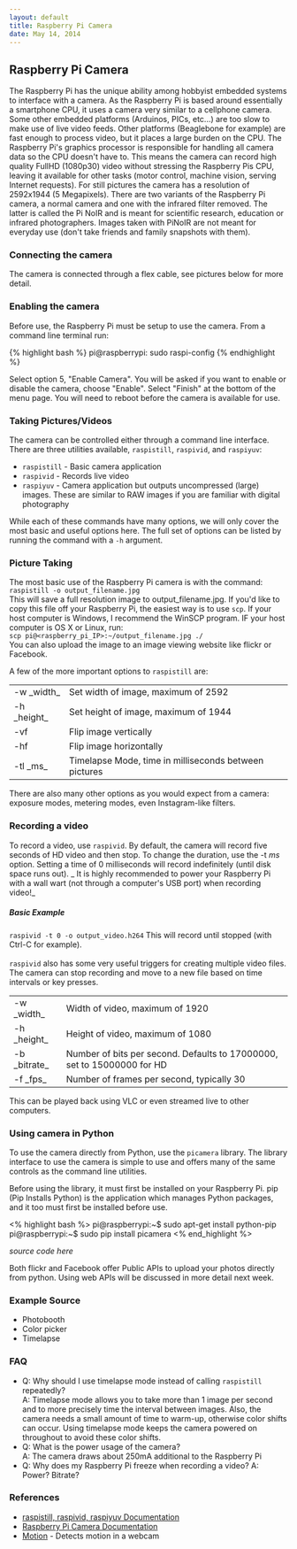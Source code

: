 ```yaml
---
layout: default
title: Raspberry Pi Camera
date: May 14, 2014
---
```


## Raspberry Pi Camera
  The Raspberry Pi has the unique ability among hobbyist embedded systems to interface with a camera. As the Raspberry Pi is based around essentially a smartphone CPU, it uses a camera very similar to a cellphone camera.
  Some other embedded platforms (Arduinos, PICs, etc...) are too slow to make use of live video feeds. Other platforms (Beaglebone for example) are fast enough to process video, but it places a large burden on the CPU. The Raspberry Pi's graphics processor is responsible for handling all camera data so the CPU doesn't have to. This means the camera can record high quality FullHD (1080p30) video without stressing the Raspberry Pis CPU, leaving it available for other tasks (motor control, machine vision, serving Internet requests). For still pictures the camera has a resolution of 2592x1944 (5 Megapixels). 
  There are two variants of the Raspberry Pi camera, a normal camera and one with the infrared filter removed. The latter is called the Pi NoIR and is meant for scientific research, education or infrared photographers. Images taken with PiNoIR are not meant for everyday use (don't take friends and family snapshots with them).

### Connecting the camera
  The camera is connected through a flex cable, see pictures below for more detail. 


### Enabling the camera
Before use, the Raspberry Pi must be setup to use the camera. From a command line terminal run: 

{% highlight bash %}
pi@raspberrypi: sudo raspi-config
{% endhighlight %}

Select option 5, "Enable Camera".
You will be asked if you want to enable or disable the camera, choose "Enable".
Select "Finish" at the bottom of the menu page.
You will need to reboot before the camera is available for use.


### Taking Pictures/Videos

The camera can be controlled either through a command line interface. There are three utilities available, `raspistill`, `raspivid`, and `raspiyuv`: <br/>
* `raspistill` - Basic camera application
* `raspivid` - Records live video
* `raspiyuv` - Camera application but outputs uncompressed (large) images. These are similar to RAW images if you are familiar with digital photography

While each of these commands have many options, we will only cover the most basic and useful options here. The full set of options can be listed by running the command with a `-h` argument.

### Picture Taking
The most basic use of the Raspberry Pi camera is with the command:<br/>
`raspistill -o output_filename.jpg`<br/>
This will save a full resolution image to output_filename.jpg. If you'd like to copy this file off your Raspberry Pi, the easiest way is to use `scp`. If your host computer is Windows, I recommend the WinSCP program. IF your host computer is OS X or Linux, run: <br/>
`scp pi@<raspberry_pi_IP>:~/output_filename.jpg ./`<br/>
You can also upload the image to an image viewing website like flickr or Facebook. 

A few of the more important options to `raspistill` are:<br/>
<table>
<tr><td>-w _width_</td><td>Set width of image, maximum of 2592</td></tr>
<tr><td>-h _height_</td><td>Set height of image, maximum of 1944</td></tr>
<tr><td>-vf</td><td>Flip image vertically</td></tr>
<tr><td>-hf</td><td>Flip image horizontally</td></tr>
<tr><td>-tl _ms_ </td><td>Timelapse Mode, time in milliseconds between pictures</td></tr>
</table>

There are also many other options as you would expect from a camera: exposure modes, metering modes, even Instagram-like filters. 

### Recording a video
To record a video, use `raspivid`. By default, the camera will record five seconds of HD video and then stop. To change the duration, use the -t _ms_ option. Setting a time of 0 milliseconds will record indefinitely (until disk space runs out). _ It is highly recommended to power your Raspberry Pi with a wall wart (not through a computer's USB port) when recording video!_

##### Basic Example
`raspivid -t 0 -o output_video.h264`
This will record until stopped (with Ctrl-C for example).<br/>
<br/>
`raspivid` also has some very useful triggers for creating multiple video files. The camera can stop recording and move to a new file based on time intervals or key presses. 
<table>
<tr><td>-w _width_</td><td>Width of video, maximum of 1920</td></tr>
<tr><td>-h _height_</td><td>Height of video, maximum of 1080</td></tr>
<tr><td>-b _bitrate_</td><td>Number of bits per second. Defaults to 17000000, set to 15000000 for HD</td></tr>
<tr><td>-f _fps_</td><td>Number of frames per second, typically 30</td></tr>
</table>

This can be played back using VLC or even streamed live to other computers. 

### Using camera in Python
  To use the camera directly from Python, use the `picamera` library. The library interface to use the camera is simple to use and offers many of the same controls as the command line utilities.

Before using the library, it must first be installed on your Raspberry Pi. pip (Pip Installs Python) is the application which manages Python packages, and it too must first be installed before use.

<% highlight bash %>
pi@raspberrypi:~$ sudo apt-get install python-pip
pi@raspberrypi:~$ sudo pip install picamera
<% end_highlight %>

_source code here_

Both flickr and Facebook offer Public APIs to upload your photos directly from python. Using web APIs will be discussed in more detail next week. 

### Example Source
* Photobooth
* Color picker
* Timelapse  

### FAQ
* Q: Why should I use timelapse mode instead of calling `raspistill` repeatedly?<br/>
A: Timelapse mode allows you to take more than 1 image per second and to more precisely time the interval between images. Also, the camera needs a small amount of time to warm-up, otherwise color shifts can occur. Using timelapse mode keeps the camera powered on throughout to avoid these color shifts. 
* Q: What is the power usage of the camera?<br/>
  A: The camera draws about 250mA additional to the Raspberry Pi
* Q: Why does my Raspberry Pi freeze when recording a video?
A: Power? Bitrate?

### References
* [raspistill, raspivid, raspiyuv Documentation](http://www.raspberrypi.org/wp-content/uploads/2013/07/RaspiCam-Documentation.pdf)
* [Raspberry Pi Camera Documentation](http://www.raspberrypi.org/documentation/usage/camera/README.md)
* [Motion](http://www.lavrsen.dk/foswiki/bin/view/Motion/WebHome) - Detects motion in a webcam
